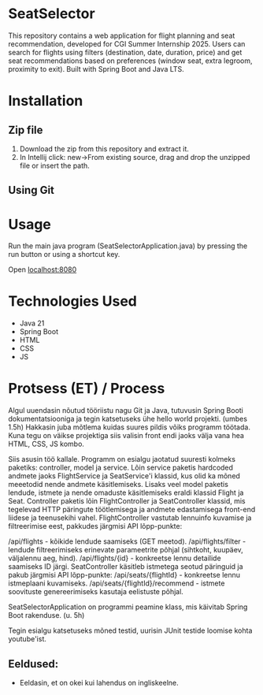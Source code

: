# SeatSelector
This repository contains a web application for flight planning and seat recommendation, developed for CGI Summer Internship 2025. Users can search for flights using filters (destination, date, duration, price) and get seat recommendations based on preferences (window seat, extra legroom, proximity to exit). Built with Spring Boot and Java LTS.

# Installation

## Zip file

1. Download the zip from this repository and extract it.
2. In Intellij click: new->From existing source, drag and drop the unzipped file or insert the path.

## Using Git


# Usage

Run the main java program (SeatSelectorApplication.java) by pressing the run button or using a shortcut key.

Open [localhost:8080](http://localhost:8080)

# Technologies Used

- Java 21
- Spring Boot
- HTML
- CSS
- JS

# Protsess (ET) / Process
Algul uuendasin nõutud tööriistu nagu Git ja Java, tutuvusin Spring Booti dokumentatsiooniga ja tegin katsetuseks ühe hello world projekti. (umbes 1.5h) Hakkasin juba mõtlema kuidas suures pildis võiks programm töötada. Kuna tegu on väikse projektiga siis valisin front endi jaoks välja vana hea HTML, CSS, JS kombo. 

Siis asusin töö kallale. Programm on esialgu jaotatud suuresti kolmeks paketiks: controller, model ja service. Lõin service paketis hardcoded andmete jaoks FlightService ja SeatService'i klassid, kus olid ka mõned meeetodid nende andmete käsitlemiseks. Lisaks veel model paketis lendude, istmete ja nende omaduste käsitlemiseks eraldi klassid Flight ja Seat. Controller paketis lõin FlightController ja SeatController klassid, mis tegelevad HTTP päringute töötlemisega ja andmete edastamisega front-end liidese ja teenusekihi vahel. FlightController vastutab lennuinfo kuvamise ja filtreerimise eest, pakkudes järgmisi API lõpp-punkte:

/api/flights - kõikide lendude saamiseks (GET meetod).
/api/flights/filter - lendude filtreerimiseks erinevate parameetrite põhjal (sihtkoht, kuupäev, väljalennu aeg, hind).
/api/flights/{id} - konkreetse lennu detailide saamiseks ID järgi.
SeatController käsitleb istmetega seotud päringuid ja pakub järgmisi API lõpp-punkte:
/api/seats/{flightId} - konkreetse lennu istmeplaani kuvamiseks.
/api/seats/{flightId}/recommend - istmete soovituste genereerimiseks kasutaja eelistuste põhjal.

SeatSelectorApplication on programmi peamine klass, mis käivitab Spring Boot rakenduse. (u. 5h)

Tegin esialgu katsetuseks mõned testid, uurisin JUnit testide loomise kohta youtube'ist.

## Eeldused:
- Eeldasin, et on okei kui lahendus on ingliskeelne.



